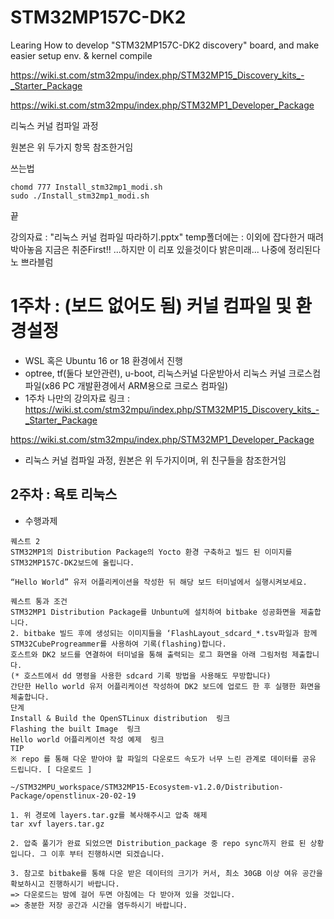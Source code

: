 # STM32MP157C-DK2
Learing How to develop "STM32MP157C-DK2 discovery" board, and make easier setup env. &amp; kernel compile


https://wiki.st.com/stm32mpu/index.php/STM32MP15_Discovery_kits_-_Starter_Package

https://wiki.st.com/stm32mpu/index.php/STM32MP1_Developer_Package

리눅스 커널 컴파일 과정

원본은 위 두가지 항목 참조한거임


쓰는법
```
chomd 777 Install_stm32mp1_modi.sh
sudo ./Install_stm32mp1_modi.sh
```

끝

강의자료 : "리눅스 커널 컴파일 따라하기.pptx"
temp폴더에는 : 이외에 잡다한거 때려박아놓음
지금은 취준First!! ...하지만 이 리포 있을것이다 밝은미래... 
나중에 정리된다 노 쁘라블럼




# 1주차 : (보드 없어도 됨) 커널 컴파일 및 환경설정
- WSL 혹은 Ubuntu 16 or 18 환경에서 진행
- optree, tf(둘다 보안관련), u-boot, 리눅스커널 다운받아서 리눅스 커널 크로스컴파일(x86 PC 개발환경에서 ARM용으로 크로스 컴파일)
- 1주차 나만의 강의자료 링크 : 
https://wiki.st.com/stm32mpu/index.php/STM32MP15_Discovery_kits_-_Starter_Package

https://wiki.st.com/stm32mpu/index.php/STM32MP1_Developer_Package

- 리눅스 커널 컴파일 과정, 원본은 위 두가지이며, 위 친구들을 참조한거임

## 2주차 : 욕토 리눅스
- 수행과제 
```
퀘스트 2
STM32MP1의 Distribution Package의 Yocto 환경 구축하고 빌드 된 이미지를 STM32MP157C-DK2보드에 올립니다.

“Hello World” 유저 어플리케이션을 작성한 뒤 해당 보드 터미널에서 실행시켜보세요.

퀘스트 통과 조건
STM32MP1 Distribution Package를 Unbuntu에 설치하여 bitbake 성공화면을 제출합니다.
2. bitbake 빌드 후에 생성되는 이미지들을 ‘FlashLayout_sdcard_*.tsv파일과 함께 STM32CubeProgreammer를 사용하여 기록(flashing)합니다.
호스트와 DK2 보드를 연결하여 터미널을 통해 출력되는 로그 화면을 아래 그림처럼 제출합니다.
(* 호스트에서 dd 명령을 사용한 sdcard 기록 방법을 사용해도 무방합니다)
간단한 Hello world 유저 어플리케이션 작성하여 DK2 보드에 업로드 한 후 실행한 화면을 체출합니다.
단계
Install & Build the OpenSTLinux distribution  링크
Flashing the built Image  링크
Hello world 어플리케이션 작성 예제  링크
TIP
※ repo 를 통해 다운 받아야 할 파일의 다운로드 속도가 너무 느린 관계로 데이터를 공유 드립니다. [ 다운로드 ]

~/STM32MPU_workspace/STM32MP15-Ecosystem-v1.2.0/Distribution-Package/openstlinux-20-02-19

1. 위 경로에 layers.tar.gz를 복사해주시고 압축 해제
tar xvf layers.tar.gz

2. 압축 풀기가 완료 되었으면 Distribution_package 중 repo sync까지 완료 된 상황입니다. 그 이후 부터 진행하시면 되겠습니다.

3. 참고로 bitbake를 통해 다운 받은 데이터의 크기가 커서, 최소 30GB 이상 여유 공간을 확보하시고 진행하시기 바랍니다.
=> 다운로드는 밤에 걸어 두면 아침에는 다 받아져 있을 것입니다.
=> 충분한 저장 공간과 시간을 염두하시기 바랍니다.
```